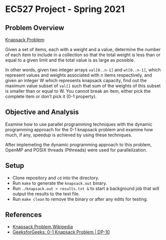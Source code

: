 # EC527 Project - Spring 2021

## Problem Overview

[Knapsack Problem](https://en.wikipedia.org/wiki/Knapsack_problem):

Given a set of items, each with a weight and a value, determine the number of each item to include in a collection so that the total weight is less than or equal to a given limit and the total value is as large as possible.

In other words, given two integer arrays `val[0..n-1]` and `wt[0..n-1]`, which represent values and weights associated with n items respectively, and given an integer W which represents knapsack capacity, find out the maximum value subset of `val[]` such that sum of the weights of this subset is smaller than or equal to W. You cannot break an item, either pick the complete item or don’t pick it (0-1 property).

## Objective and Analysis

Examine how to use parallel programming techniques with the dynamic programming approach for the 0-1 knapsack problem and examine how much, if any, speedup is achieved by using these techniques.

After implemeting the dynamic programming approach to this problem, OpenMP and POSIX threads (Pthreads) were used for parallelization.

## Setup

- Clone repository and `cd` into the directory.
- Run `make` to generate the `knapsack.out` binary.
- Run `./knapsack.out > results.txt &` to start a background job that will output the results to the text file.
- Run `make clean` to remove the binary or after any edits for testing.

## References

- [Knapsack Problem Wikipedia](https://en.wikipedia.org/wiki/Knapsack_problem)
- [GeeksforGeeks: 0-1 Knapsack Problem | DP-10](https://www.geeksforgeeks.org/0-1-knapsack-problem-dp-10/)
